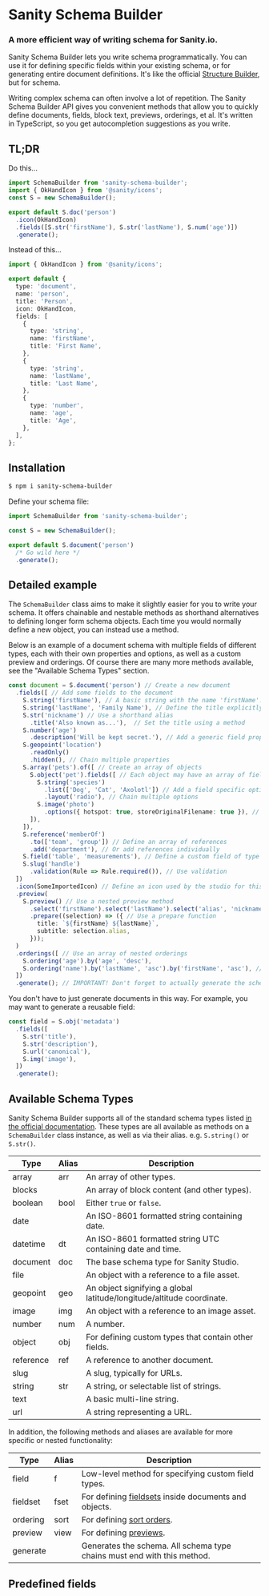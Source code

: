 # Sanity Schema Builder

### A more efficient way of writing schema for Sanity.io.

Sanity Schema Builder lets you write schema programmatically. You can use it for defining specific fields within your existing schema, or for generating entire document definitions. It's like the official [Structure Builder](https://www.sanity.io/docs/structure-builder-introduction), but for schema.

Writing complex schema can often involve a lot of repetition. The Sanity Schema Builder API gives you convenient methods that allow you to quickly define documents, fields, block text, previews, orderings, et al. It's written in TypeScript, so you get autocompletion suggestions as you write.

## TL;DR

Do this...

```ts
import SchemaBuilder from 'sanity-schema-builder';
import { OkHandIcon } from '@sanity/icons';
const S = new SchemaBuilder();

export default S.doc('person')
  .icon(OkHandIcon)
  .fields([S.str('firstName'), S.str('lastName'), S.num('age')])
  .generate();
```

Instead of this...

```ts
import { OkHandIcon } from '@sanity/icons';

export default {
  type: 'document',
  name: 'person',
  title: 'Person',
  icon: OkHandIcon,
  fields: [
    {
      type: 'string',
      name: 'firstName',
      title: 'First Name',
    },
    {
      type: 'string',
      name: 'lastName',
      title: 'Last Name',
    },
    {
      type: 'number',
      name: 'age',
      title: 'Age',
    },
  ],
};
```

## Installation

```bash
$ npm i sanity-schema-builder
```

Define your schema file:

```ts
import SchemaBuilder from 'sanity-schema-builder';

const S = new SchemaBuilder();

export default S.document('person')
  /* Go wild here */
  .generate();
```

## Detailed example

The `SchemaBuilder` class aims to make it slightly easier for you to write your schema. It offers chainable and nestable methods as shorthand alternatives to defining longer form schema objects. Each time you would normally define a new object, you can instead use a method.

Below is an example of a document schema with multiple fields of different types, each with their own properties and options, as well as a custom preview and orderings. Of course there are many more methods available, see the "Available Schema Types" section.

```ts
const document = S.document('person') // Create a new document
  .fields([ // Add some fields to the document
    S.string('firstName'), // A basic string with the name 'firstName'. A title of 'First Name' will be generated.
    S.string('lastName', 'Family Name'), // Define the title explicitly
    S.str('nickname') // Use a shorthand alias
      .title('Also known as...'),  // Set the title using a method
    S.number('age')
      .description('Will be kept secret.'), // Add a generic field property
    S.geopoint('location')
      .readOnly()
      .hidden(), // Chain multiple properties
    S.array('pets').of([ // Create an array of objects
      S.object('pet').fields([ // Each object may have an array of fields
        S.string('species')
          .list(['Dog', 'Cat', 'Axolotl']) // Add a field specific option
          .layout('radio'), // Chain multiple options
        S.image('photo')
          .options({ hotspot: true, storeOriginalFilename: true }), // Set options explicitly
      ]),
    ]),
    S.reference('memberOf')
      .to(['team', 'group']) // Define an array of references
      .add('department'), // Or add references individually
    S.field('table', 'measurements'), // Define a custom field of type 'table'
    S.slug('handle')
      .validation(Rule => Rule.required()), // Use validation
  ])
  .icon(SomeImportedIcon) // Define an icon used by the studio for this document type
  .preview(
    S.preview() // Use a nested preview method
      .select('firstName').select('lastName').select('alias', 'nickname') // Chain selections
      .prepare((selection) => ({ // Use a prepare function
        title: `${firstName} ${lastName}`,
        subtitle: selection.alias,
      }));
  )
  .orderings([ // Use an array of nested orderings
    S.ordering('age').by('age', 'desc'),
    S.ordering('name').by('lastName', 'asc').by('firstName', 'asc'), // Add multiple sorts
  ])
  .generate(); // IMPORTANT! Don't forget to actually generate the schema
```

You don't have to just generate documents in this way. For example, you may want to generate a reusable field:

```ts
const field = S.obj('metadata')
  .fields([
    S.str('title'),
    S.str('description'),
    S.url('canonical'),
    S.img('image'),
  ])
  .generate();
```

## Available Schema Types

Sanity Schema Builder supports all of the standard schema types listed [in the official documentation](https://www.sanity.io/docs/schema-types). These types are all available as methods on a `SchemaBuilder` class instance, as well as via their alias. e.g. `S.string()` or `S.str()`.

| Type      | Alias | Description                                                           |
| --------- | ----- | --------------------------------------------------------------------- |
| array     | arr   | An array of other types.                                              |
| blocks    |       | An array of block content (and other types).                          |
| boolean   | bool  | Either `true` or `false`.                                             |
| date      |       | An ISO-8601 formatted string containing date.                         |
| datetime  | dt    | An ISO-8601 formatted string UTC containing date and time.            |
| document  | doc   | The base schema type for Sanity Studio.                               |
| file      |       | An object with a reference to a file asset.                           |
| geopoint  | geo   | An object signifying a global latitude/longitude/altitude coordinate. |
| image     | img   | An object with a reference to an image asset.                         |
| number    | num   | A number.                                                             |
| object    | obj   | For defining custom types that contain other fields.                  |
| reference | ref   | A reference to another document.                                      |
| slug      |       | A slug, typically for URLs.                                           |
| string    | str   | A string, or selectable list of strings.                              |
| text      |       | A basic multi-line string.                                            |
| url       |       | A string representing a URL.                                          |

In addition, the following methods and aliases are available for more specific or nested functionality:

| Type     | Alias | Description                                                                                              |
| -------- | ----- | -------------------------------------------------------------------------------------------------------- |
| field    | f     | Low-level method for specifying custom field types.                                                      |
| fieldset | fset  | For defining [fieldsets](https://www.sanity.io/docs/object-type#fieldsets) inside documents and objects. |
| ordering | sort  | For defining [sort orders](https://www.sanity.io/docs/sort-orders).                                      |
| preview  | view  | For defining [previews](https://www.sanity.io/docs/previews-list-views).                                 |
| generate |       | Generates the schema. All schema type chains must end with this method.                                  |

## Predefined fields
